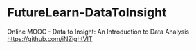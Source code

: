 # FutureLearn-DataToInsight
Online MOOC - Data to Insight: An Introduction to Data Analysis
https://github.com/iNZightVIT
